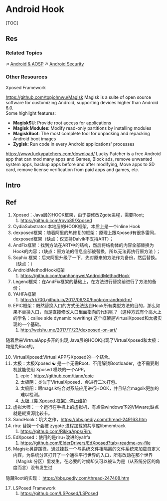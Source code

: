 # Android Hook

[TOC]



## Res
### Related Topics
↗ [Android & AOSP](../../../../../../../🔑%20CS%20Core/🥷🏼%20Operating%20Systems%20&%20Kernels%20(Engineering%20Part)/Android%20&%20AOSP/Android%20&%20AOSP.md)
↗ [Android Security](../../../../../../Application%20Security/Virtualization%20Security/Android%20Security/Android%20Security.md)


### Other Resources
Xposed Framework

https://github.com/topjohnwu/Magisk
Magisk is a suite of open source software for customizing Android, supporting devices higher than Android 6.0.  
Some highlight features:
- **MagiskSU**: Provide root access for applications
- **Magisk Modules**: Modify read-only partitions by installing modules
- **MagiskBoot**: The most complete tool for unpacking and repacking Android boot images
- **Zygisk**: Run code in every Android applications' processes

https://www.luckypatchers.com/download/
Lucky Patcher is a free Android app that can mod many apps and Games, Block ads, remove unwanted system apps, backup apps before and after modifying, Move apps to SD card, remove license verification from paid apps and games, etc.



## Intro



## Ref
[Android中常见的HOOK框架收集 | CSDN]: http://t.csdnimg.cn/4ieMP
1. Xposed：Java层的HOOK框架，由于要修改Zgote进程，需要Root;
	1. https://github.com/rovo89/Xposed
2. CydiaSubstrator:本地层的HOOK框架，本质上是一个inline Hook
3. dexposed框架：随着阿里的热修复的框架：原理上跟Xposed有很多雷同，dexposed框架（缺点：仅支持Dalvik不支持ART）；
4. AndFix框架：找到方法在ART中的结构，然后将结构体的内容全部替换为Hook的内容；（缺点：原方法的信息全部被替换，所以无法再执行原方法 ）；
5. Sophix 框架：后来阿里升级了一下，先对原来的方法作为备份，然后替换。（缺点：）
6. AndroidMethodHook框架
	1. https://github.com/panhongwei/AndroidMethodHook
7. Legend框架：在AndFix框架的基础上，在方法进行替换前进行了方法的备份；
8. YAHFA框架
	1. http://rk700.github.io/2017/06/30/hook-on-android-n/
9. EPIC框架：既然替换入口的方式无法达到Hook所有类型方法的目的，那么如果不替换入口，而是直接修改入口里面指向的代码呢？（这种方式有个高大上的学名：callee side dynamic rewriting) 这个框架是VirtualXposed和太极实现的一个基础。
	1. http://weishu.me/2017/11/23/dexposed-on-art/

随着后来VirtrualApp多开的出现,Java层的HOOK出现了VirtualXposed和太极：
均是免Root的。

10. VirtualXposed:Virtual APP与Xposed的一个结合。
11. 太极：太极Xposed ☯️ 是一个无需Root、不用解锁Bootloader，也不需要刷机就能使用 Xposed 模块的一个APP。 
	1. epic：https://github.com/tiann/epic
	2. 太极阴：类似于VirtualXposed，会进行二次打包。
	3. 太极阳：跟magsik结合对系统应用进行HOOK，并且结合magsik更加的难以检测。
	4. [太极（类 Xposed 框架）停止维护](https://www.oschina.net/news/291534/taichi-android-xposed-eol)
12. 虚拟大师：一个运行在手机上的虚拟机，有点像windows下的VMware;缺点就是耗资源比较卡。
13. SandHook：坑大之作，https://bbs.pediy.com/thread-249163.htm
14. riru: 替换一个会被 zygote 进程加载的共享库libmemtrack
	1. https://github.com/RikkaApps/Riru 
15. EdXposed：使用的是riru+改进的yahfa
	1. https://github.com/ElderDrivers/EdXposed?tab=readme-ov-file
16. Magisk:另辟蹊径，通过挂载一个与系统文件相隔离的文件系统来加载自定义内容，为系统分区打开了一个通往平行世界的入口，所有改动在那个世界（Magisk 分区）里发生，在必要的时候却又可以被认为是（从系统分区的角度而言）没有发生过

隐藏Root的实现： https://bbs.pediy.com/thread-247408.htm

17. LSPosed Framework
	1. https://github.com/LSPosed/LSPosed
